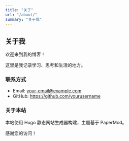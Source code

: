 ```yaml
---
title: "关于"
url: "/about/"
summary: "关于我"
---
```


## 关于我

欢迎来到我的博客！

这里是我记录学习、思考和生活的地方。

### 联系方式

- Email: your-email@example.com
- GitHub: https://github.com/yourusername

### 关于本站

本站使用 Hugo 静态网站生成器构建，主题基于 PaperMod。

感谢您的访问！ 